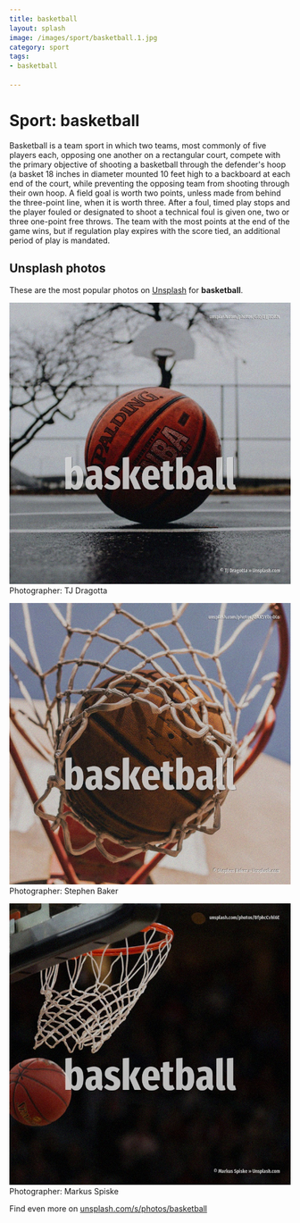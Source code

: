```yaml
---
title: basketball
layout: splash
image: /images/sport/basketball.1.jpg
category: sport
tags:
- basketball

---
```

# Sport: basketball

Basketball is a team sport in which two teams, most commonly of five players each, opposing one  another on a rectangular court, compete with the primary objective of shooting a basketball   through the defender's hoop (a basket 18 inches  in diameter mounted 10 feet  high to a backboard  at each end of the court, while preventing the opposing team from shooting through their own hoop. A field goal is worth two points, unless made from behind the three-point line, when it is worth  three. After a foul, timed play stops and the player fouled or designated to shoot a technical foul is  given one, two or three one-point free throws. The team with the most points at the end of the game wins, but if regulation play expires with the  score tied, an additional period of play  is mandated.  

 
## Unsplash photos
These are the most popular photos on [Unsplash](https://unsplash.com) for **basketball**.
 
![basketball](/images/sport/basketball.1.jpg)
Photographer:  TJ Dragotta
 
![basketball](/images/sport/basketball.2.jpg)
Photographer:  Stephen Baker
 
![basketball](/images/sport/basketball.3.jpg)
Photographer:  Markus Spiske
 
Find even more on [unsplash.com/s/photos/basketball](https://unsplash.com/s/photos/basketball)
 
